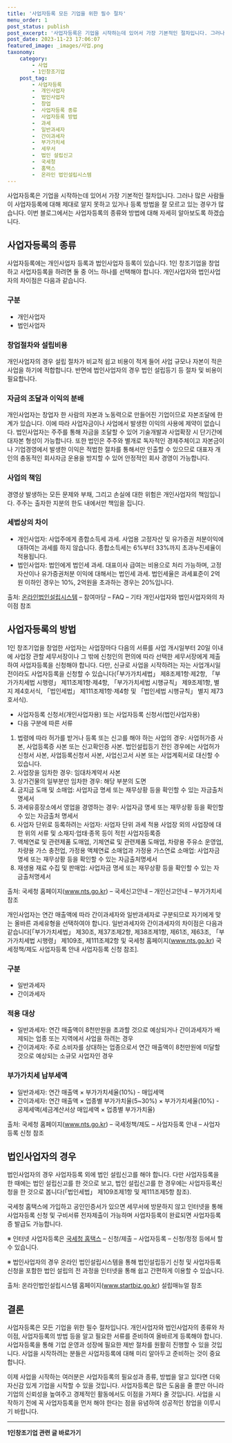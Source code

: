 ```yaml
---
title: '사업자등록 모든 기업을 위한 필수 절차'
menu_order: 1
post_status: publish
post_excerpt: '사업자등록은 기업을 시작하는데 있어서 가장 기본적인 절차입니다. 그러나 많은 사람들이 사업자등록에 대해 제대로 알지 못하고 있거나 등록 방법을 잘 모르고 있는 경우가 많습니다. 이번 블로그에서는 사업자등록의 종류와 방법에 대해 자세히 알아보도록 하겠습니다.'
post_date: 2023-11-23 17:06:07
featured_image: _images/사업.png
taxonomy:
    category:
        - 사업
        - 1인창조기업
    post_tag:
        - 사업자등록
        -  개인사업자
        -  법인사업자
        -  창업
        -  사업자등록 종류
        -  사업자등록 방법
        -  과세
        -  일반과세자
        -  간이과세자
        -  부가가치세
        -  세무서
        -  법인 설립신고
        -  국세청
        -  홈택스
        -  온라인 법인설립시스템
---
```



사업자등록은 기업을 시작하는데 있어서 가장 기본적인 절차입니다. 그러나 많은 사람들이 사업자등록에 대해 제대로 알지 못하고 있거나 등록 방법을 잘 모르고 있는 경우가 많습니다. 이번 블로그에서는 사업자등록의 종류와 방법에 대해 자세히 알아보도록 하겠습니다.

## 사업자등록의 종류

사업자등록에는 개인사업자 등록과 법인사업자 등록이 있습니다. 1인 창조기업을 창업하고 사업자등록을 하려면 둘 중 어느 하나를 선택해야 합니다. 개인사업자와 법인사업자의 차이점은 다음과 같습니다.

### 구분

- 개인사업자
- 법인사업자

### 창업절차와 설립비용

개인사업자의 경우 설립 절차가 비교적 쉽고 비용이 적게 들어 사업 규모나 자본이 적은 사업을 하기에 적합합니다. 반면에 법인사업자의 경우 법인 설립등기 등 절차 및 비용이 필요합니다.

### 자금의 조달과 이익의 분배

개인사업자는 창업자 한 사람의 자본과 노동력으로 만들어진 기업이므로 자본조달에 한계가 있습니다. 이에 따라 사업자금이나 사업에서 발생한 이익의 사용에 제약이 없습니다. 법인사업자는 주주를 통해 자금을 조달할 수 있어 기술개발과 사업확장 시 단기간에 대자본 형성이 가능합니다. 또한 법인은 주주와 별개로 독자적인 경제주체이고 자본금이나 기업경영에서 발생한 이익은 적법한 절차를 통해서만 인출할 수 있으므로 대표자 개인의 충동적인 회사자금 운용을 방지할 수 있어 안정적인 회사 경영이 가능합니다.

### 사업의 책임

경영상 발생하는 모든 문제와 부채, 그리고 손실에 대한 위험은 개인사업자의 책임입니다. 주주는 출자한 지분의 한도 내에서만 책임을 집니다.

### 세법상의 차이

- 개인사업자: 사업주에게 종합소득세 과세. 사업용 고정자산 및 유가증권 처분이익에 대하여는 과세를 하지 않습니다. 종합소득세는 6%부터 33%까지 초과누진세율이 적용됩니다.
- 법인사업자: 법인에게 법인세 과세. 대표이사 급여는 비용으로 처리 가능하며, 고정자산이나 유가증권처분 이익에 대해서는 법인세 과세. 법인세율은 과세표준이 2억원 이하인 경우는 10%, 2억원을 초과하는 경우는 20%입니다.

출처: [온라인법인설립시스템](www.startbiz.go.kr) – 참여마당 – FAQ – 기타 개인사업자와 법인사업자와의 차이점 참조

## 사업자등록의 방법

1인 창조기업을 창업한 사업자는 사업장마다 다음의 서류를 사업 개시일부터 20일 이내에 사업장 관할 세무서장이나 그 밖에 신청인의 편의에 따라 선택한 세무서장에게 제출하여 사업자등록을 신청해야 합니다. 다만, 신규로 사업을 시작하려는 자는 사업개시일 전이라도 사업자등록을 신청할 수 있습니다(「부가가치세법」 제8조제1항·제2항, 「부가가치세법 시행령」 제11조제1항·제4항, 「부가가치세법 시행규칙」 제9조제1항, 별지 제4호서식, 「법인세법」 제111조제1항·제4항 및 「법인세법 시행규칙」 별지 제73호서식).

- 사업자등록 신청서(개인사업자용) 또는 사업자등록 신청서(법인사업자용)
- 다음 구분에 따른 서류

1. 법령에 따라 허가를 받거나 등록 또는 신고를 해야 하는 사업의 경우: 사업허가증 사본, 사업등록증 사본 또는 신고확인증 사본. 법인설립등기 전인 경우에는 사업허가신청서 사본, 사업등록신청서 사본, 사업신고서 사본 또는 사업계획서로 대신할 수 있습니다.
2. 사업장을 임차한 경우: 임대차계약서 사본
3. 상가건물의 일부분만 임차한 경우: 해당 부분의 도면
4. 금지금 도매 및 소매업: 사업자금 명세 또는 재무상황 등을 확인할 수 있는 자금출처 명세서
5. 과세유흥장소에서 영업을 경영하는 경우: 사업자금 명세 또는 재무상황 등을 확인할 수 있는 자금출처 명세서
6. 사업자 단위로 등록하려는 사업자: 사업자 단위 과세 적용 사업장 외의 사업장에 대한 위의 서류 및 소재지·업태·종목 등이 적힌 사업자등록증
7. 액체연료 및 관련제품 도매업, 기체연료 및 관련제품 도매업, 차량용 주유소 운영업, 차량용 가스 충전업, 가정용 액체연료 소매업과 가정용 가스연료 소매업: 사업자금 명세 또는 재무상황 등을 확인할 수 있는 자금출처명세서
8. 재생용 재료 수집 및 판매업: 사업자금 명세 또는 재무상황 등을 확인할 수 있는 자금출처명세서

출처: 국세청 홈페이지(www.nts.go.kr) – 국세신고안내 – 개인신고안내 – 부가가치세 참조

개인사업자는 연간 매출액에 따라 간이과세자와 일반과세자로 구분되므로 자기에게 맞는 올바른 과세유형을 선택하여야 합니다. 일반과세자와 간이과세자의 차이점은 다음과 같습니다[「부가가치세법」 제30조, 제37조제2항, 제38조제1항, 제61조, 제63조, 「부가가치세법 시행령」 제109조, 제111조제2항 및 국세청 홈페이지(www.nts.go.kr) 국세정책/제도 사업자등록 안내 사업자등록 신청 참조].

### 구분

- 일반과세자
- 간이과세자

### 적용 대상

- 일반과세자: 연간 매출액이 8천만원을 초과할 것으로 예상되거나 간이과세자가 배제되는 업종 또는 지역에서 사업을 하려는 경우
- 간이과세자: 주로 소비자를 상대하는 업종으로서 연간 매출액이 8천만원에 미달할 것으로 예상되는 소규모 사업자인 경우

### 부가가치세 납부세액

- 일반과세자: 연간 매출액 × 부가가치세율(10%) - 매입세액
- 간이과세자: 연간 매출액 × 업종별 부가가치율(5~30%) × 부가가치세율(10%) - 공제세액(세금계산서상 매입세액 × 업종별 부가가치율)

출처: 국세청 홈페이지(www.nts.go.kr) – 국세정책/제도 – 사업자등록 안내 – 사업자등록 신청 참조

## 법인사업자의 경우

법인사업자의 경우 사업자등록 외에 법인 설립신고를 해야 합니다. 다만 사업자등록을 한 때에는 법인 설립신고를 한 것으로 보고, 법인 설립신고를 한 경우에는 사업자등록신청을 한 것으로 봅니다(「법인세법」 제109조제1항 및 제111조제5항 참조).

국세청 홈택스에 가입하고 공인인증서가 있으면 세무서에 방문하지 않고 인터넷을 통해 사업자등록 신청 및 구비서류 전자제출이 가능하며 사업자등록이 완료되면 사업자등록증 발급도 가능합니다.

※ 인터넷 사업자등록은 [국세청 홈택스](www.hometax.go.kr) – 신청/제출 – 사업자등록 – 신청/정정 등에서 할 수 있습니다.

※ 법인사업자의 경우 온라인 법인설립시스템을 통해 법인설립등기 신청 및 사업자등록 신청을 포함한 법인 설립의 전 과정을 인터넷을 통해 쉽고 간편하게 이용할 수 있습니다.

출처: 온라인법인설립시스템 홈페이지(www.startbiz.go.kr) 설립매뉴얼 참조

## 결론

사업자등록은 모든 기업을 위한 필수 절차입니다. 개인사업자와 법인사업자의 종류와 차이점, 사업자등록의 방법 등을 알고 필요한 서류를 준비하여 올바르게 등록해야 합니다. 사업자등록을 통해 기업 운영과 성장에 필요한 제반 절차를 원활히 진행할 수 있을 것입니다. 사업을 시작하려는 분들은 사업자등록에 대해 미리 알아두고 준비하는 것이 중요합니다.

이제 사업을 시작하는 여러분은 사업자등록의 필요성과 종류, 방법을 알고 있다면 더욱 자신감 있게 기업을 시작할 수 있을 것입니다. 사업자등록은 많은 도움을 줄 뿐만 아니라 기업의 신뢰성을 높여주고 경제적인 활동에서도 이점을 가져다 줄 것입니다. 사업을 시작하기 전에 꼭 사업자등록을 먼저 해야 한다는 점을 유념하여 성공적인 창업을 이루시기 바랍니다.
<!-- wp:separator -->
<hr class="wp-block-separator has-alpha-channel-opacity"/>
<!-- /wp:separator -->

<!-- wp:group {"backgroundColor":"base","layout":{"type":"constrained"}} -->
<div class="wp-block-group has-base-background-color has-background"><!-- wp:paragraph {"align":"center","fontSize":"medium"} -->
<p class="has-text-align-center has-large-font-size"><strong>1인창조기업 관련 글 바로가기</strong></p>
<!-- /wp:paragraph -->


<!-- wp:latest-posts
{"categories":[{"id":27060,"count":19,"description":"","link":"https://uknowlaw.com/category/1%ec%9d%b8%ec%b0%bd%ec%a1%b0%ea%b8%b0%ec%97%85/","name":"1인창조기업","slug":"1인창조기업","taxonomy":"category","parent":0,"meta":[],"_links":{"self":[{"href":"https://uknowlaw.com/wp-json/wp/v2/categories/27060"}],"collection":[{"href":"https://uknowlaw.com/wp-json/wp/v2/categories"}],"about":[{"href":"https://uknowlaw.com/wp-json/wp/v2/taxonomies/category"}],"wp:post_type":[{"href":"https://uknowlaw.com/wp-json/wp/v2/posts?categories=27060"}],"curies":[{"name":"wp","href":"https://api.w.org/{rel}","templated":true}]}}],"postsToShow":100,"excerptLength":28,"postLayout":"grid","columns":2,"featuredImageAlign":"left","featuredImageSizeSlug":"large","fontSize":"small"} /--></div>
<!-- /wp:group -->